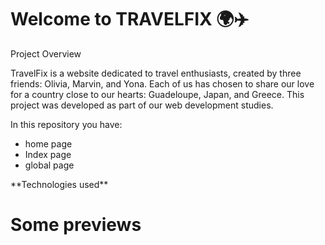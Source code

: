 # Welcome to TRAVELFIX 🌍✈️
Project Overview


TravelFix is a website dedicated to travel enthusiasts, created by three friends: Olivia, Marvin, and Yona. Each of us has chosen to share our love for a country close to our hearts: Guadeloupe, Japan, and Greece. This project was developed as part of our web development studies.

In this repository you have:
<ul>
    <li> home page </li> 
    <li> Index page </li>
    <li> global page</li>
</ul>
**Technologies used**

# Some previews


